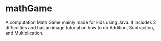 # mathGame
A computation Math Game mainly made for kids using Java. It includes 3 difficulties and has an image tutorial on how to do Addition, Subtraction, and Multiplication.
